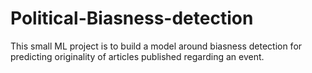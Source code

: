 # Political-Biasness-detection
This small ML project is to build a model around biasness detection for predicting originality of articles published regarding an event.
